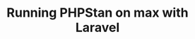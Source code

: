---
layout: "../../layouts/BlogPost.astro"
title: Running PHPStan on max with Laravel
pubDate: 2022-06-20T14:27:16.845Z
description: >-
    Over the last few years static analysis in PHP, and more specifically Laravel, has become more and more popular. Follow this tutorial and start using it today
social_image: https://laravelnews.imgix.net/images/phpstan.jpg?ixlib=php-3.3.1
repost: true
source: https://laravel-news.com/running-phpstan-on-max-with-laravel
partner: Laravel News
---